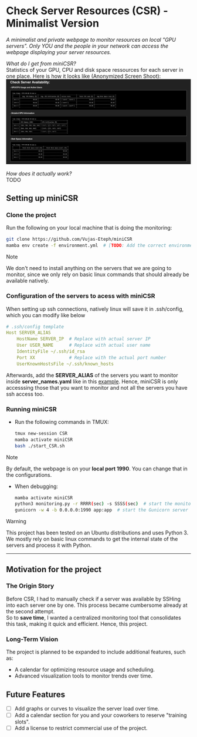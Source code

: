 # Check Server Resources (CSR) - Minimalist Version

*A minimalist and private webpage to monitor resources on local "GPU servers". Only YOU and the people in your network can access the webpage displaying your server resources.*

*What do I get from miniCSR?*  
Statistics of your GPU, CPU and disk space ressources for each server in one place. Here is how it looks like (Anonymized Screen Shoot):
![CSR_output_anonymized](./assets/Anonymized_CSR_output.png)

*How does it actually work?*  
TODO

## Setting up miniCSR

### Clone the project
Run the following on your local machine that is doing the monitoring:  
```bash
git clone https://github.com/Vujas-Eteph/miniCSR
mamba env create -f environment.yml  # [TODO: Add the correct environment file name] # You can also use conda instead of mamba
```
> [!NOTE]  
> We don't need to install anything on the servers that we are going to monitor, since we only rely on basic linux commands that should already be available natively.

### Configuration of the servers to acess with miniCSR 
When setting up ssh connections, natively linux will save it in .ssh/config, which you can modify like below
```yaml
# .ssh/config template
Host SERVER_ALIAS
    HostName SERVER_IP  # Replace with actual server IP
    User USER_NAME      # Replace with actual user name
    IdentityFile ~/.ssh/id_rsa
    Port XX             # Replace with the actual port number
    UserKnownHostsFile ~/.ssh/known_hosts
```
Afterwards, add the **SERVER_ALIAS** of the servers you want to monitor inside **server_names.yaml** like in this [example](./config/example_server_names.yaml). Hence, miniCSR is only accesssing those that you want to monitor and not all the servers you have ssh access too.

### Running miniCSR

- Run the following commands in TMUX:
    ```bash
    tmux new-session CSR
    mamba activate miniCSR
    bash ./start_CSR.sh
    ```
> [!NOTE]
> By default, the webpage is on your **local port 1990**. You can change that in the configurations.

- When debugging:
    ```bash
    mamba activate miniCSR
    python3 monitoring.py -r RRRR(sec) -s SSSS(sec)  # start the monitoring script in one terminal
    gunicorn -w 4 -b 0.0.0.0:1990 app:app  # start the Gunicorn server in another terminal
    ```


> [!WARNING] 
> This project has been tested on an Ubuntu distributions and uses Python 3. We mostly rely on basic linux commands to get the internal state of the servers and process it with Python. 

---

## Motivation for the project

### The Origin Story  
Before CSR, I had to manually check if a server was available by SSHing into each server one by one. This process became cumbersome already at the second attempt.  
So to **save time**, I wanted a centralized monitoring tool that consolidates this task, making it quick and efficient. Hence, this project.  

### Long-Term Vision  
The project is planned to be expanded to include additional features, such as:
- A calendar for optimizing resource usage and scheduling.
- Advanced visualization tools to monitor trends over time.

## Future Features
- [ ] Add graphs or curves to visualize the server load over time.
- [ ] Add a calendar section for you and your coworkers to reserve "training slots".
- [ ] Add a license to restrict commercial use of the project.
